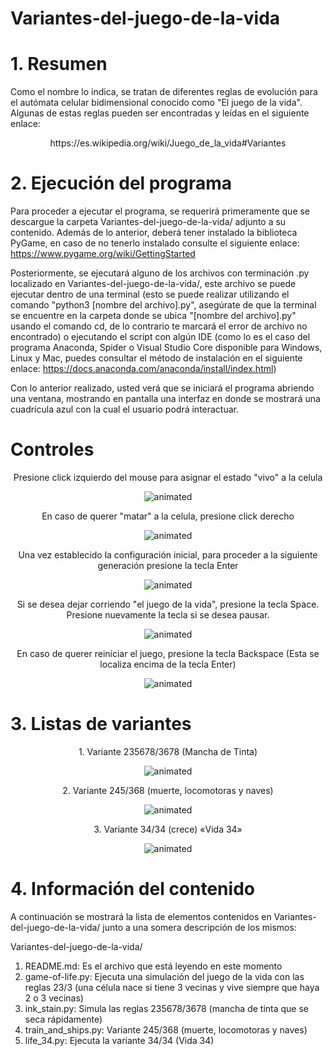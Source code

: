 # Variantes-del-juego-de-la-vida

# 1. Resumen

Como el nombre lo indica, se tratan de diferentes reglas de evolución para el autómata celular bidimensional conocido como "El juego de la vida".
Algunas de estas reglas pueden ser encontradas y leídas en el siguiente enlace: 

<p align="center">
  https://es.wikipedia.org/wiki/Juego_de_la_vida#Variantes
</p>

# 2. Ejecución del programa

Para proceder a ejecutar el programa, se requerirá primeramente que se descargue la carpeta Variantes-del-juego-de-la-vida/ adjunto a su contenido. Además de lo anterior, deberá tener instalado la biblioteca PyGame, en caso de no tenerlo instalado consulte el siguiente enlace: https://www.pygame.org/wiki/GettingStarted

Posteriormente, se ejecutará alguno de los archivos con terminación .py localizado en Variantes-del-juego-de-la-vida/, este archivo se puede ejecutar dentro de una terminal (esto se puede realizar utilizando el comando "python3 [nombre del archivo].py", asegúrate de que la terminal se encuentre en la carpeta donde se ubica "[nombre del archivo].py" usando el comando cd, de lo contrario te marcará el error de archivo no encontrado) o ejecutando el script con algún IDE (como lo es el caso del programa Anaconda, Spider o Visual Studio Core disponible para Windows, Linux y Mac, puedes consultar el método de instalación en el siguiente enlace: https://docs.anaconda.com/anaconda/install/index.html)

Con lo anterior realizado, usted verá que se iniciará el programa abriendo una ventana, mostrando en pantalla una interfaz en donde se mostrará una cuadrícula azul con la cual el usuario podrá interactuar.

# Controles
<p align="center">
  Presione click izquierdo del mouse para asignar el estado "vivo" a la celula
</p>

<p align="center">
  <img src="https://user-images.githubusercontent.com/75518367/155262708-6b663a10-2466-48db-ad6f-1c181b1704a7.gif" alt="animated" />
</p>

<p align="center">
  En caso de querer "matar" a la celula, presione click derecho
</p>

<p align="center">
  <img src="https://user-images.githubusercontent.com/75518367/155408321-839f8d28-6151-462c-8056-b46a3f6b5818.gif" alt="animated" />
</p>

<p align="center">
  Una vez establecido la configuración inicial, para proceder a la siguiente generación presione la tecla Enter
</p>


<p align="center">
  <img src="https://user-images.githubusercontent.com/75518367/155263660-8eab2da0-f783-4f92-b1d6-d128ee6bdd6e.gif" alt="animated" />
</p>

<p align="center">
  Si se desea dejar corriendo "el juego de la vida", presione la tecla Space. Presione nuevamente la tecla si se desea pausar.
</p>

<p align="center">
  <img src="https://user-images.githubusercontent.com/75518367/155414472-ce985a3f-465c-4fc0-923d-d147094fcc68.gif" alt="animated" />
</p>

<p align="center">
  En caso de querer reiniciar el juego, presione la tecla Backspace (Esta se localiza encima de la tecla Enter)
</p>

<p align="center">
  <img src="https://user-images.githubusercontent.com/75518367/155264886-3f42fb4e-8b6f-4c92-84b2-9c9d4822f9e5.gif" alt="animated" />
</p>

# 3. Listas de variantes

<p align="center">
  1. Variante 235678/3678 (Mancha de Tinta)
</p>

<p align="center">
  <img src="https://media4.giphy.com/media/ja6K5Dzx6ygaDWXtHD/giphy.gif" alt="animated" />
</p>

<p align="center">
  2. Variante 245/368 (muerte, locomotoras y naves)
</p>

<p align="center">
  <img src="https://media2.giphy.com/media/oRqIYS6wbtxZU0sEeZ/giphy.gif" alt="animated" />
</p>

<p align="center">
  3. Variante 34/34 (crece) «Vida 34»
</p>

<p align="center">
  <img src="https://media.giphy.com/media/Li9jxz9jf0IETwbt6N/giphy.mp4" alt="animated" />
</p>

# 4. Información del contenido

A continuación se mostrará la lista de elementos contenidos en Variantes-del-juego-de-la-vida/ junto a una somera descripción de los mismos:

Variantes-del-juego-de-la-vida/

1. README.md: Es el archivo que está leyendo en este momento
2. game-of-life.py: Ejecuta una simulación del juego de la vida con las reglas 23/3 (una célula nace si tiene 3 vecinas y vive siempre que haya 2 o 3 vecinas)
3. ink_stain.py: Simula las reglas 235678/3678 (mancha de tinta que se seca rápidamente)
4. train_and_ships.py: Variante 245/368 (muerte, locomotoras y naves)
5. life_34.py: Ejecuta la variante 34/34 (Vida 34)
